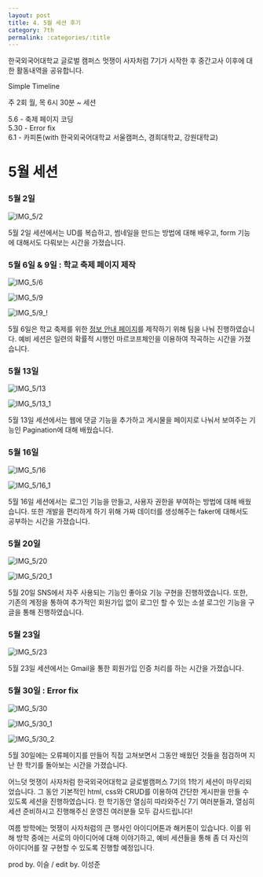 ```yaml
---
layout: post
title: 4. 5월 세션 후기
category: 7th
permalink: :categories/:title
---
```


한국외국어대학교 글로벌 캠퍼스 멋쟁이 사자처럼 7기가 시작한 후 중간고사 이후에 대한 활동내역을 공유합니다.  

Simple Timeline  

주 2회 월, 목 6시 30분 ~ 세션  

5.6 - 축제 페이지 코딩  
5.30 - Error fix  
6.1 - 카피톤(with 한국외국어대학교 서울캠퍼스, 경희대학교, 강원대학교)  




# 5월 세션 

### 5월 2일

![IMG_5/2](https://user-images.githubusercontent.com/37537330/59119236-31c68a80-898d-11e9-8554-4c0967723a46.JPG)

5월 2일 세션에서는 UD를 복습하고, 썸네일을 만드는 방법에 대해 배우고, form 기능에 대해서도 다뤄보는 시간을 가졌습니다.

### 5월 6일 & 9일 : 학교 축제 페이지 제작

![IMG_5/6](https://user-images.githubusercontent.com/37537330/59119391-adc0d280-898d-11e9-9ed3-86b4b66a13d6.JPG)

![IMG_5/9](https://user-images.githubusercontent.com/37537330/59119390-adc0d280-898d-11e9-9fc1-f93cd412eed1.JPG)

![IMG_5/9_!](https://user-images.githubusercontent.com/37537330/59119392-adc0d280-898d-11e9-82ef-f62909847836.JPG)

5월 6일은 학교 축제를 위한 [정보 안내 페이지](http://bit.ly/HUFS_FESTIVAL)를 제작하기 위해 팀을 나눠 진행하였습니다. 예비 세션은 일련의 확률적 시행인 마르코프체인을 이용하여 작곡하는 시간을 가졌습니다.

### 5월 13일

![IMG_5/13](https://user-images.githubusercontent.com/37537330/59119520-fbd5d600-898d-11e9-9813-8f0aecf2312f.JPG)

![IMG_5/13_1](https://user-images.githubusercontent.com/37537330/59119566-1e67ef00-898e-11e9-9d38-70c19f28a346.JPG)

5월 13일 세션에서는 웹에 댓글 기능을 추가하고 게시물을 페이지로 나눠서 보여주는 기능인 Pagination에 대해 배웠습니다.

### 5월 16일

![IMG_5/16](https://user-images.githubusercontent.com/37537330/59119648-46efe900-898e-11e9-9e1c-80bc9253319d.JPG)

![IMG_5/16_1](https://user-images.githubusercontent.com/37537330/59119674-540cd800-898e-11e9-8c63-3bda77a6e92f.JPG)

5월 16일 세션에서는 로그인 기능을 만들고, 사용자 권한을 부여하는 방법에 대해 배웠습니다. 또한 개발을 편리하게 하기 위해 가짜 데이터를 생성해주는 faker에 대해서도 공부하는 시간을 가졌습니다.

### 5월 20일

![IMG_5/20](https://user-images.githubusercontent.com/37537330/59119782-97674680-898e-11e9-85f1-f685fe2cae11.JPG)

![IMG_5/20_1](https://user-images.githubusercontent.com/37537330/59119783-97674680-898e-11e9-8679-3193006e86fd.JPG)

5월 20일 SNS에서 자주 사용되는 기능인 좋아요 기능 구현을 진행하였습니다. 또한, 기존의 계정을 통하여 추가적인 회원가입 없이 로그인 할 수 있는 소셜 로그인 기능을 구글을 통해 진행하였습니다.

### 5월 23일

![IMG_5/23](https://user-images.githubusercontent.com/37537330/59119813-b7970580-898e-11e9-828e-d4ad8ead3fb2.JPG)

5월 23일 세션에서는 Gmail을 통한 회원가입 인증 처리를 하는 시간을 가졌습니다.

### 5월 30일 : Error fix

![IMG_5/30](https://user-images.githubusercontent.com/37537330/59119876-e44b1d00-898e-11e9-85a1-e6ecc1c21e39.JPG)

![IMG_5/30_1](https://user-images.githubusercontent.com/37537330/59119883-e7460d80-898e-11e9-860c-42524f0e2a4d.JPG)

![IMG_5/30_2](https://user-images.githubusercontent.com/37537330/59119884-e7460d80-898e-11e9-9343-31ac64a8eaf7.JPG)


5월 30일에는 오류페이지를 만들어 직접 고쳐보면서 그동안 배웠던 것들을 점검하며 지난 한 학기를 돌아보는 시간을 가졌습니다.  

어느덧 멋쟁이 사자처럼 한국외국어대학교 글로벌캠퍼스 7기의 1학기 세션이 마무리되었습니다. 그 동안 기본적인 html, css와 CRUD를 이용하여 간단한 게시판을 만들 수 있도록 세션을 진행하였습니다. 한 학기동안 열심히 따라와주신 7기 여러분들과, 열심히 세션 준비하시고 진행해주신 운영진 여러분들 모두 감사드립니다!  

여름 방학에는 멋쟁이 사자처럼의 큰 행사인 아이디어톤과 해커톤이 있습니다. 이를 위해 방학 중에는 서로의 아이디어에 대해 이야기하고, 예비 세션들을 통해 좀 더 자신의 아이디어를 잘 구현할 수 있도록 진행할 예정입니다.

prod by. 이슬 / edit by. 이성준

